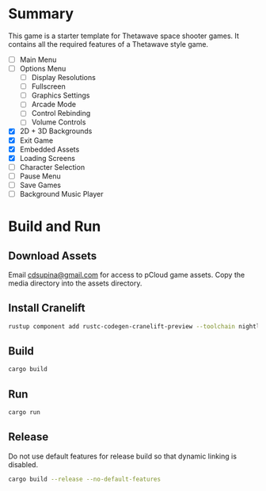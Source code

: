 # Summary
This game is a starter template for Thetawave space shooter games.
It contains all the required features of a Thetawave style game.
- [ ] Main Menu
- [ ] Options Menu
  - [ ] Display Resolutions
  - [ ] Fullscreen
  - [ ] Graphics Settings
  - [ ] Arcade Mode
  - [ ] Control Rebinding
  - [ ] Volume Controls
- [x] 2D + 3D Backgrounds
- [x] Exit Game
- [x] Embedded Assets
- [x] Loading Screens
- [ ] Character Selection
- [ ] Pause Menu
- [ ] Save Games
- [ ] Background Music Player

# Build and Run
## Download Assets
Email cdsupina@gmail.com for access to pCloud game assets.
Copy the media directory into the assets directory.

## Install Cranelift
```bash
rustup component add rustc-codegen-cranelift-preview --toolchain nightly
```
## Build
```bash
cargo build
```
## Run
```bash
cargo run
```

## Release
Do not use default features for release build so that dynamic linking is disabled.
```bash
cargo build --release --no-default-features
```
